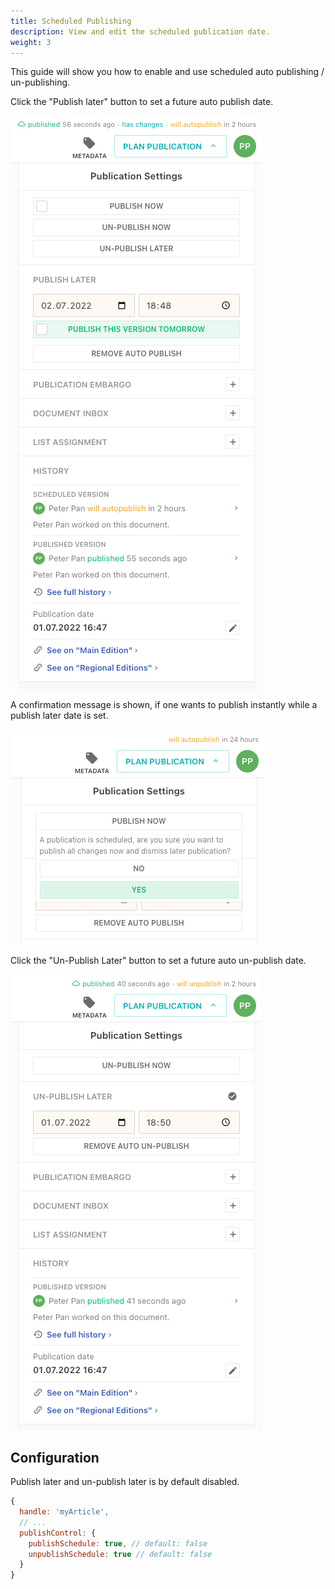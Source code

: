 ```yaml
---
title: Scheduled Publishing
description: View and edit the scheduled publication date.
weight: 3
---
```


This guide will show you how to enable and use scheduled auto publishing / un-publishing.

Click the "Publish later" button to set a future auto publish date.

![publish-later](./publish-later.png)

A confirmation message is shown, if one wants to publish instantly while a publish later date is set.

![publish-later-now](./publish-later-now.png)

Click the "Un-Publish Later" button to set a future auto un-publish date.

![un-publish-later](./un-publish-later.png)

## Configuration

Publish later and un-publish later is by default disabled.

```js
{
  handle: 'myArticle',
  // ...
  publishControl: {
    publishSchedule: true, // default: false
    unpublishSchedule: true // default: false
  }
}
```
